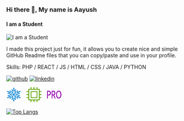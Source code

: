 ### Hi there 👋, My name is Aayush
#### I am a Student
![I am a Student]([https://arturssmirnovs.github.io/github-profile-readme-generator/images/banner.png](https://github.com/aayushsthaa/aayushsthaa/blob/2b0efbced3e99cad058b13c442503461ae2b7d7a/Aayush%20Shrestha.png))

I made this project just for fun, it allows you to create nice and simple GitHub Readme files that you can copy/paste and use in your profile.

Skills: PHP / REACT / JS / HTML / CSS / JAVA / PYTHON 



[<img src='https://cdn.jsdelivr.net/npm/simple-icons@3.0.1/icons/github.svg' alt='github' height='40'>](https://github.com/aayushsthaa)  [<img src='https://cdn.jsdelivr.net/npm/simple-icons@3.0.1/icons/linkedin.svg' alt='linkedin' height='40'>](https://www.linkedin.com/in/aayushshrestha10/)  

<a href='https://archiveprogram.github.com/'><img src='https://raw.githubusercontent.com/acervenky/animated-github-badges/master/assets/acbadge.gif' width='40' height='40'></a> <a href='https://docs.github.com/en/developers'><img src='https://raw.githubusercontent.com/acervenky/animated-github-badges/master/assets/devbadge.gif' width='40' height='40'></a> <a href='https://github.com/pricing'><img src='https://raw.githubusercontent.com/acervenky/animated-github-badges/master/assets/pro.gif' width='40' height='40'></a> 

[![Top Langs](https://github-readme-stats.vercel.app/api/top-langs/?username=aayushsthaa)](https://github.com/anuraghazra/github-readme-stats)

